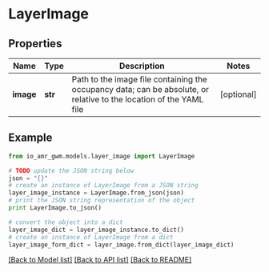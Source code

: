 # LayerImage


## Properties
Name | Type | Description | Notes
------------ | ------------- | ------------- | -------------
**image** | **str** | Path to the image file containing the occupancy data; can be absolute, or relative to the location of the YAML file | [optional] 

## Example

```python
from io_amr_gwm.models.layer_image import LayerImage

# TODO update the JSON string below
json = "{}"
# create an instance of LayerImage from a JSON string
layer_image_instance = LayerImage.from_json(json)
# print the JSON string representation of the object
print LayerImage.to_json()

# convert the object into a dict
layer_image_dict = layer_image_instance.to_dict()
# create an instance of LayerImage from a dict
layer_image_form_dict = layer_image.from_dict(layer_image_dict)
```
[[Back to Model list]](../README.md#documentation-for-models) [[Back to API list]](../README.md#documentation-for-api-endpoints) [[Back to README]](../README.md)


